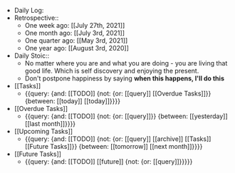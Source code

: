 - Daily Log:
- Retrospective::
    - One week ago: [[July 27th, 2021]]
    - One month ago: [[July 3rd, 2021]]
    - One quarter ago: [[May 3rd, 2021]]
    - One year ago: [[August 3rd, 2020]]
- Daily Stoic::
    - No matter where you are and what you are doing - you are living that good life. Which is self discovery and enjoying the present.
    - Don't postpone happiness by saying __when this happens, I'll do this__
- [[Tasks]]
    - {{query: {and: [[TODO]] {not: {or: [[query]] [[Overdue Tasks]]}} {between: [[today]] [[today]]}}}}
- [[Overdue Tasks]]
    - {{query: {and: [[TODO]] {not: {or: [[query]]}} {between: [[yesterday]] [[last month]]}}}}
- [[Upcoming Tasks]]
    - {{query: {and: [[TODO]] {not: {or: [[query]] [[archive]] [[Tasks]] [[Future Tasks]]}} {between: [[tomorrow]] [[next month]]}}}}
- [[Future Tasks]]
    - {{query: {and: [[TODO]] [[future]] {not: {or: [[query]]}}}}}
